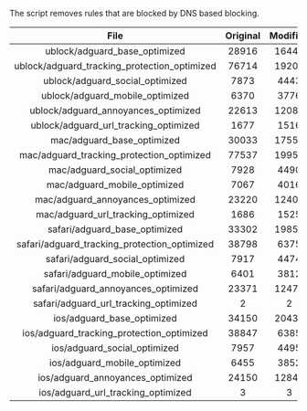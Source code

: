 The script removes rules that are blocked by DNS based blocking.


| File | Original | Modified |
|:----:|:-----:|:-----:|
| ublock/adguard_base_optimized | 28916 | 16442 |
| ublock/adguard_tracking_protection_optimized | 76714 | 19204 |
| ublock/adguard_social_optimized | 7873 | 4443 |
| ublock/adguard_mobile_optimized | 6370 | 3776 |
| ublock/adguard_annoyances_optimized | 22613 | 12082 |
| ublock/adguard_url_tracking_optimized | 1677 | 1516 |
| mac/adguard_base_optimized | 30033 | 17558 |
| mac/adguard_tracking_protection_optimized | 77537 | 19958 |
| mac/adguard_social_optimized | 7928 | 4490 |
| mac/adguard_mobile_optimized | 7067 | 4016 |
| mac/adguard_annoyances_optimized | 23220 | 12401 |
| mac/adguard_url_tracking_optimized | 1686 | 1525 |
| safari/adguard_base_optimized | 33302 | 19854 |
| safari/adguard_tracking_protection_optimized | 38798 | 6375 |
| safari/adguard_social_optimized | 7917 | 4474 |
| safari/adguard_mobile_optimized | 6401 | 3812 |
| safari/adguard_annoyances_optimized | 23371 | 12479 |
| safari/adguard_url_tracking_optimized | 2 | 2 |
| ios/adguard_base_optimized | 34150 | 20438 |
| ios/adguard_tracking_protection_optimized | 38847 | 6385 |
| ios/adguard_social_optimized | 7957 | 4495 |
| ios/adguard_mobile_optimized | 6455 | 3852 |
| ios/adguard_annoyances_optimized | 24150 | 12846 |
| ios/adguard_url_tracking_optimized | 3 | 3 |